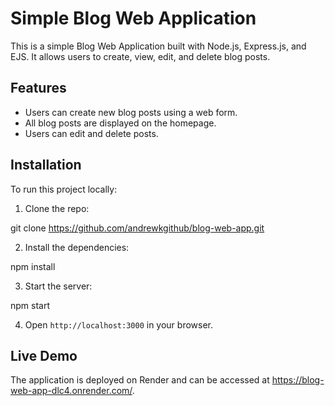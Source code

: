 # Simple Blog Web Application

This is a simple Blog Web Application built with Node.js, Express.js, and EJS. It allows users to create, view, edit, and delete blog posts.

## Features

- Users can create new blog posts using a web form.
- All blog posts are displayed on the homepage.
- Users can edit and delete posts.

## Installation

To run this project locally:

1. Clone the repo:

git clone https://github.com/andrewkgithub/blog-web-app.git

2. Install the dependencies:

npm install

3. Start the server:

npm start

4. Open `http://localhost:3000` in your browser.

## Live Demo

The application is deployed on Render and can be accessed at https://blog-web-app-dlc4.onrender.com/.



